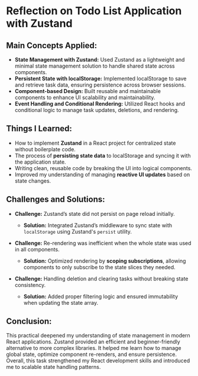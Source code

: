 # Reflection on Todo List Application with Zustand

## Main Concepts Applied:

- **State Management with Zustand:** Used Zustand as a lightweight and minimal state management solution to handle shared state across components.
- **Persistent State with localStorage:** Implemented localStorage to save and retrieve task data, ensuring persistence across browser sessions.
- **Component-based Design:** Built reusable and maintainable components to enhance UI scalability and maintainability.
- **Event Handling and Conditional Rendering:** Utilized React hooks and conditional logic to manage task updates, deletions, and rendering.

## Things I Learned:

- How to implement **Zustand** in a React project for centralized state without boilerplate code.
- The process of **persisting state data** to localStorage and syncing it with the application state.
- Writing clean, reusable code by breaking the UI into logical components.
- Improved my understanding of managing **reactive UI updates** based on state changes.

## Challenges and Solutions:

- **Challenge:** Zustand’s state did not persist on page reload initially.
  - **Solution:** Integrated Zustand’s middleware to sync state with `localStorage` using Zustand's `persist` utility.

- **Challenge:** Re-rendering was inefficient when the whole state was used in all components.
  - **Solution:** Optimized rendering by **scoping subscriptions**, allowing components to only subscribe to the state slices they needed.

- **Challenge:** Handling deletion and clearing tasks without breaking state consistency.
  - **Solution:** Added proper filtering logic and ensured immutability when updating the state array.

## Conclusion:

This practical deepened my understanding of state management in modern React applications. Zustand provided an efficient and beginner-friendly alternative to more complex libraries. It helped me learn how to manage global state, optimize component re-renders, and ensure persistence. Overall, this task strengthened my React development skills and introduced me to scalable state handling patterns.